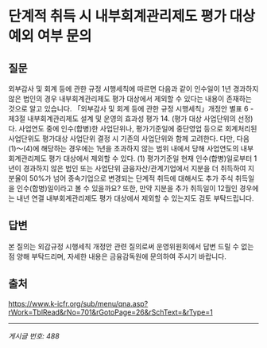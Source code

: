 # 단계적 취득 시 내부회계관리제도 평가 대상 예외 여부 문의

## 질문
외부감사 및 회계 등에 관한 규정 시행세칙에 따르면 다음과 같이 인수일이 1년 경과하지 않은 법인의 경우 내부회계관리제도 평가 대상에서 제외할 수 있다는 내용이 존재하는 것으로 알고 있습니다.
「외부감사 및 회계 등에 관한 규정 시행세칙」개정안 별표 6 - 제3절 내부회계관리제도 설계 및 운영의 효과성 평가
14. (평가 대상 사업단위의 선정)
다. 사업연도 중에 인수(합병)한 사업단위나, 평가기준일에 중단영업 등으로 회계처리된 사업단위도 평가대상 사업단위 결정 시 기존의 사업단위와 함께 고려한다. 다만, 다음 (1)～(4)에 해당하는 경우에는 1년을 초과하지 않는 범위 내에서 당해 사업연도의 내부회계관리제도 평가 대상에서 제외할 수 있다.
(1) 평가기준일 현재 인수(합병)일로부터 1년이 경과하지 않은 법인 또는 사업단위
금융자산/관계기업에서 지분을 더 취득하여 지분율이 50%가 넘어 종속기업으로 변경되는 단계적 취득에 대해서도 추가 주식 취득일을 인수(합병)일이라고 볼 수 있을까요?
또한, 만약 지분을 추가 취득일이 12월인 경우에는 내년 연결 내부회계관리제도 평가 대상에서 제외할 수 있는지도 검토 부탁드립니다.

## 답변
본 질의는 외감규정 시행세칙 개정안 관련 질의로써 운영위원회에서 답변 드릴 수 없는 점 양해 부탁드리며, 자세한 내용은 금융감독원에 문의하여 주시기 바랍니다.

## 출처
https://www.k-icfr.org/sub/menu/qna.asp?rWork=TblRead&rNo=701&rGotoPage=26&rSchText=&rType=1

---
*게시글 번호: 488*
